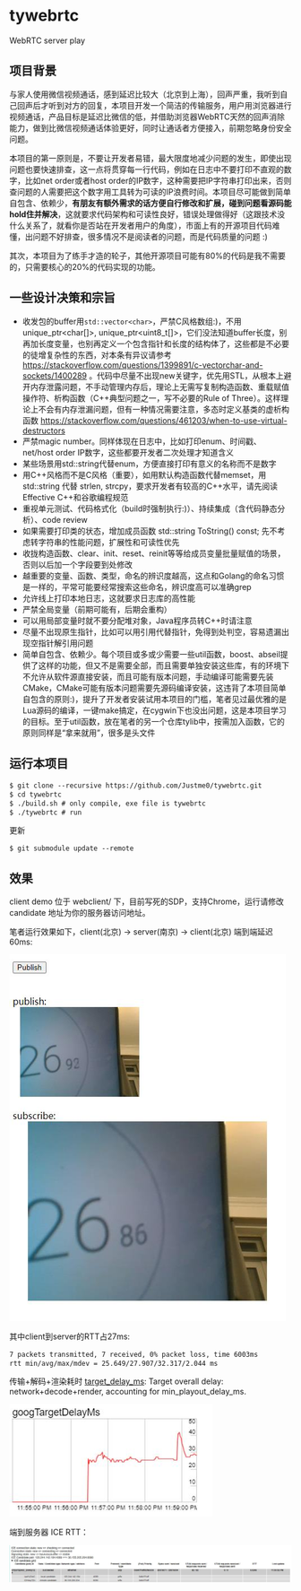 # tywebrtc
WebRTC server play

## 项目背景
与家人使用微信视频通话，感到延迟比较大（北京到上海），回声严重，我听到自己回声后才听到对方的回复，本项目开发一个简洁的传输服务，用户用浏览器进行视频通话，产品目标是延迟比微信的低，并借助浏览器WebRTC天然的回声消除能力，做到比微信视频通话体验更好，同时让通话者方便接入，前期忽略身份安全问题。

本项目的第一原则是，不要让开发者易错，最大限度地减少问题的发生，即使出现问题也要快速排查，这一点将贯穿每一行代码，例如在日志中不要打印不直观的数字，比如net order或者host order的IP数字，这种需要把IP字符串打印出来，否则查问题的人需要把这个数字用工具转为可读的IP浪费时间。本项目尽可能做到简单自包含、依赖少，**有朋友有额外需求的话方便自行修改和扩展，碰到问题看源码能hold住并解决**，这就要求代码架构和可读性良好，错误处理做得好（这跟技术没什么关系了，就看你是否站在开发者用户的角度），市面上有的开源项目代码难懂，出问题不好排查，很多情况不是阅读者的问题，而是代码质量的问题 :)

其次，本项目为了练手才造的轮子，其他开源项目可能有80%的代码是我不需要的，只需要核心的20%的代码实现的功能。

## 一些设计决策和宗旨
- 收发包的buffer用`std::vector<char>`，严禁C风格数组:)，不用unique_ptr<char[]>, unique_ptr<uint8_t[]>，它们没法知道buffer长度，别再加长度变量，也别再定义一个包含指针和长度的结构体了，这些都是不必要的徒增复杂性的东西，对本条有异议请参考 https://stackoverflow.com/questions/1399891/c-vectorchar-and-sockets/1400289 。代码中尽量不出现new关键字，优先用STL，从根本上避开内存泄露问题，不手动管理内存后，理论上无需写复制构造函数、重载赋值操作符、析构函数（C++典型问题之一，写不必要的Rule of Three）。这样理论上不会有内存泄漏问题，但有一种情况需要注意，多态时定义基类的虚析构函数 https://stackoverflow.com/questions/461203/when-to-use-virtual-destructors
- 严禁magic number。同样体现在日志中，比如打印enum、时间戳、net/host order IP数字，这些都要开发者二次处理才知道含义
- 某些场景用std::string代替enum，方便直接打印有意义的名称而不是数字
- 用C++风格而不是C风格（重要），如用默认构造函数代替memset，用std::string 代替 strlen, strcpy，要求开发者有较高的C++水平，请先阅读Effective C++和谷歌编程规范
- 重视单元测试、代码格式化（build时强制执行:)）、持续集成（含代码静态分析）、code review
- 如果需要打印类的状态，增加成员函数 std::string ToString() const; 先不考虑转字符串的性能问题，扩展性和可读性优先
- 收拢构造函数、clear、init、reset、reinit等等给成员变量批量赋值的场景，否则以后加一个字段要到处修改
- 越重要的变量、函数、类型，命名的辨识度越高，这点和Golang的命名习惯是一样的，平常可能要经常搜索这些命名，辨识度高可以准确grep
- 允许线上打印本地日志，这就要求日志库的高性能
- 严禁全局变量（前期可能有，后期会重构）
- 可以用局部变量时就不要分配堆对象，Java程序员转C++时请注意
- 尽量不出现原生指针，比如可以用引用代替指针，免得到处判空，容易遗漏出现空指针解引用问题
- 简单自包含、依赖少。每个项目或多或少需要一些util函数，boost、abseil提供了这样的功能，但又不是需要全部，而且需要单独安装这些库，有的环境下不允许从软件源直接安装，而且可能有版本问题，手动编译可能需要先装CMake，CMake可能有版本问题需要先源码编译安装，这违背了本项目简单自包含的原则:)，提升了开发者安装试用本项目的门槛，笔者见过最优雅的是Lua源码的编译，一键make搞定，在cygwin下也没出问题，这是本项目学习的目标。至于util函数，放在笔者的另一个仓库tylib中，按需加入函数，它的原则同样是“拿来就用”，很多是头文件

## 运行本项目
```
$ git clone --recursive https://github.com/Justme0/tywebrtc.git
$ cd tywebrtc
$ ./build.sh # only compile, exe file is tywebrtc
$ ./tywebrtc # run
```

更新
```
$ git submodule update --remote
```

## 效果
client demo 位于 webclient/ 下，目前写死的SDP，支持Chrome，运行请修改 candidate 地址为你的服务器访问地址。

笔者运行效果如下，client(北京) -> server(南京) -> client(北京) 端到端延迟60ms:

![(如果图挂了，可能因为某种原因 raw.githubusercontent.com DNS污染了，请clone下来看)](./doc_pic/testPic.jpg)

其中client到server的RTT占27ms:

```
7 packets transmitted, 7 received, 0% packet loss, time 6003ms
rtt min/avg/max/mdev = 25.649/27.907/32.317/2.044 ms
```

传输+解码+渲染耗时 [target_delay_ms](https://source.chromium.org/chromium/chromium/src/+/main:third_party/webrtc/media/base/media_channel.h;l=670;drc=1e6c1a39cbbc1dcad6e7828661d74d76463465ed;bpv=1;bpt=1):
Target overall delay: network+decode+render, accounting for min_playout_delay_ms.

![targetDelay](doc_pic/targetDelay.jpg)

端到服务器 ICE RTT：

![ice](doc_pic/ice.jpg)
